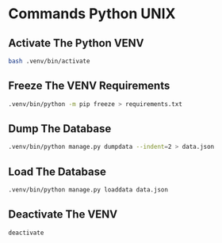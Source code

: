 # Commands Python UNIX

## Activate The Python VENV

```bash
bash .venv/bin/activate
```

## Freeze The VENV Requirements

```bash
.venv/bin/python -m pip freeze > requirements.txt
```

## Dump The Database

```bash
.venv/bin/python manage.py dumpdata --indent=2 > data.json
```

## Load The Database

```bash
.venv/bin/python manage.py loaddata data.json
```

## Deactivate The VENV

```bash
deactivate
```